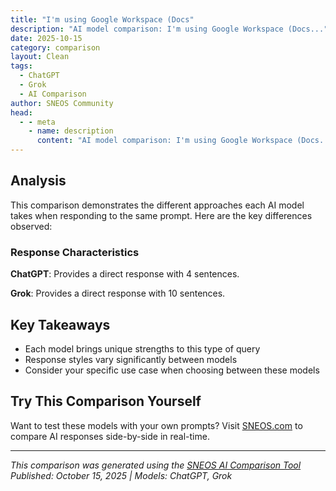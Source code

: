 ```yaml
---
title: "I'm using Google Workspace (Docs"
description: "AI model comparison: I'm using Google Workspace (Docs..."
date: 2025-10-15
category: comparison
layout: Clean
tags:
  - ChatGPT
  - Grok
  - AI Comparison
author: SNEOS Community
head:
  - - meta
    - name: description
      content: "AI model comparison: I'm using Google Workspace (Docs..."
---
```


<ChatComparison
  title="I'm using Google Workspace (Docs"
  prompt="I'm using Google Workspace (Docs"
  :responses='{"ChatGPT": "Great! Google Workspace offers a variety of tools including Google Docs, Sheets, Slides, and more. How can I assist you with Google Docs? Are you looking for tips, features, collaboration options, formatting help, or something else?", "Grok": "It looks like your message got cut off\u2014did you mean you\u0027re using Google Workspace (specifically Docs) and have a question about it? Feel free to provide more details, and I\u0027ll help with tips, troubleshooting, or best practices! For example:\n\n- **Getting started with Google Docs**: It\u0027s a free, cloud-based word processor in Google Workspace. You can access it via docs.google.com or the Workspace suite (formerly G Suite). Key features include real-time collaboration, version history, and integration with Sheets, Slides, and Drive.\n\n- **Common uses**: Creating reports, sharing feedback with teams, or drafting emails/letters. It supports offline mode via the Chrome extension.\n\nIf that\u0027s not what you meant, clarify and I\u0027ll assist!"}' published-date="{DateTime.UtcNow:HH:mm}"
/>

## Analysis

This comparison demonstrates the different approaches each AI model takes when responding to the same prompt. Here are the key differences observed:

### Response Characteristics

**ChatGPT**: Provides a direct response with 4 sentences. 

**Grok**: Provides a direct response with 10 sentences. 

## Key Takeaways

- Each model brings unique strengths to this type of query
- Response styles vary significantly between models
- Consider your specific use case when choosing between these models

## Try This Comparison Yourself

Want to test these models with your own prompts? Visit [SNEOS.com](https://sneos.com) to compare AI responses side-by-side in real-time.

---

*This comparison was generated using the [SNEOS AI Comparison Tool](https://sneos.com)*
*Published: October 15, 2025 | Models: ChatGPT, Grok*
